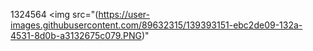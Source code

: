 1324564
<img src="(https://user-images.githubusercontent.com/89632315/139393151-ebc2de09-132a-4531-8d0b-a3132675c079.PNG)"
